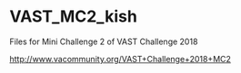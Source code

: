 # VAST_MC2_kish
Files for Mini Challenge 2 of VAST Challenge 2018

http://www.vacommunity.org/VAST+Challenge+2018+MC2
